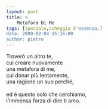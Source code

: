 ```yaml
---
layout: post
title: >
    Metafora Di Me
tags: [speciale,scheggia d'essenza,]
date: 2009-02-04 15:16:00
author: pietro
---
```

Troverò un altro te,<br/>cui creare nuovamente<br/>una metafora di me,<br/>cui donar più lentamente,<br/>una ragione un suo perché;<br/><br/>ed è questo solo che cerchiamo,<br/>l'immensa forza di dire ti amo.
